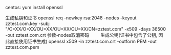 centos:
yum install openssl

生成私钥和证书
openssl req -newkey rsa:2048 -nodes -keyout zztest.com.key -subj "/C=XX/O=XX/OU=XX/OU=XX/OU=XX/CN=zztest.com" -x509 -days 36500 -out zztest.com.crt
参数-nodes取消密码
　　
生成公钥(证书中包含了公钥, 因此直接使用证书生成)
openssl x509 -in zztest.com.crt -outform PEM -out zztest.com.pem